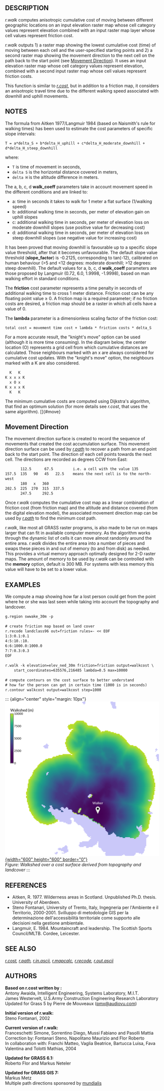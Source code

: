 ## DESCRIPTION

*r.walk* computes anisotropic cumulative cost of moving between
different geographic locations on an input elevation raster map whose
cell category values represent elevation combined with an input raster
map layer whose cell values represent friction cost.

*r.walk* outputs 1) a raster map showing the lowest cumulative cost
(time) of moving between each cell and the user-specified starting
points and 2) a second raster map showing the movement direction to the
next cell on the path back to the start point (see [Movement
Direction](#move)). It uses an input elevation raster map whose cell
category values represent elevation, combined with a second input raster
map whose cell values represent friction costs.

This function is similar to *[r.cost](r.cost.html)*, but in addition to
a friction map, it considers an anisotropic travel time due to the
different walking speed associated with downhill and uphill movements.

## NOTES

The formula from Aitken 1977/Langmuir 1984 (based on Naismith\'s rule
for walking times) has been used to estimate the cost parameters of
specific slope intervals:

```
T = a*delta_S + b*delta_H_uphill + c*delta_H_moderate_downhill + d*delta_H_steep_downhill
```

where:

-   `T` is time of movement in seconds,
-   `delta S` is the horizontal distance covered in meters,
-   `delta H` is the altitude difference in meters.

The a, b, c, d **walk_coeff** parameters take in account movement speed
in the different conditions and are linked to:

-   a: time in seconds it takes to walk for 1 meter a flat surface
    (1/walking speed)
-   b: additional walking time in seconds, per meter of elevation gain
    on uphill slopes
-   c: additional walking time in seconds, per meter of elevation loss
    on moderate downhill slopes (use positive value for decreasing cost)
-   d: additional walking time in seconds, per meter of elevation loss
    on steep downhill slopes (use negative value for increasing cost)

It has been proved that moving downhill is favourable up to a specific
slope value threshold, after that it becomes unfavourable. The default
slope value threshold (**slope_factor**) is -0.2125, corresponding to
tan(-12), calibrated on human behaviour (\>5 and \<12 degrees: moderate
downhill; \>12 degrees: steep downhill). The default values for a, b, c,
d **walk_coeff** parameters are those proposed by Langmuir (0.72, 6.0,
1.9998, -1.9998), based on man walking effort in standard conditions.

The **friction** cost parameter represents a time penalty in seconds of
additional walking time to cross 1 meter distance. Friction cost can be
any floating point value ≥ 0. A friction map is a required parameter; if
no friction costs are desired, a friction map should be a raster in
which all cells have a value of 0.

The **lambda** parameter is a dimensionless scaling factor of the
friction cost:

```
total cost = movement time cost + lambda * friction costs * delta_S
```

For a more accurate result, the \"knight\'s move\" option can be used
(although it is more time consuming). In the diagram below, the center
location (O) represents a grid cell from which cumulative distances are
calculated. Those neighbours marked with an x are always considered for
cumulative cost updates. With the \"knight\'s move\" option, the
neighbours marked with a K are also considered.

```
  K   K
K x x x K
  x O x
K x x x K
  K   K
```

The minimum cumulative costs are computed using Dijkstra\'s algorithm,
that find an optimum solution (for more details see *r.cost*, that uses
the same algorithm). []{#move}

## Movement Direction

The movement direction surface is created to record the sequence of
movements that created the cost accumulation surface. This movement
direction surface can be used by *[r.path](r.path.html)* to recover a
path from an end point back to the start point. The direction of each
cell points towards the next cell. The directions are recorded as
degrees CCW from East:

```
       112.5      67.5         i.e. a cell with the value 135
157.5  135   90   45   22.5    means the next cell is to the north-west
       180   x   360
202.5  225  270  315  337.5
       247.5     292.5
```

Once *r.walk* computes the cumulative cost map as a linear combination
of friction cost (from friction map) and the altitude and distance
covered (from the digital elevation model), the associated movement
direction map can be used by *[r.path](r.path.html)* to find the minimum
cost path.

*r.walk*, like most all GRASS raster programs, is also made to be run on
maps larger that can fit in available computer memory. As the algorithm
works through the dynamic list of cells it can move almost randomly
around the entire area. *r.walk* divides the entire area into a number
of pieces and swaps these pieces in and out of memory (to and from disk)
as needed. This provides a virtual memory approach optimally designed
for 2-D raster maps. The amount of memory to be used by *r.walk* can be
controlled with the **memory** option, default is 300 MB. For systems
with less memory this value will have to be set to a lower value.

## EXAMPLES

We compute a map showing how far a lost person could get from the point
where he or she was last seen while taking into account the topography
and landcover.

```
g.region swwake_30m -p

# create friction map based on land cover
r.recode landclass96 out=friction rules=- << EOF
1:3:0.1:0.1
4:5:10.:10.
6:6:1000.0:1000.0
7:7:0.3:0.3
EOF

r.walk -k elevation=elev_ned_30m friction=friction output=walkcost \
    start_coordinates=635576,216485 lambda=0.5 max=10000

# compute contours on the cost surface to better understand
# how far the person can get in certain time (1000 is in seconds)
r.contour walkcost output=walkcost step=1000
```

::: {align="center" style="margin: 10px"}
[![r.walk example](r_walk.png){width="600" height="600"
border="0"}](r_walk.png)\
*Figure: Walkshed over a cost surface derived from topography and
landcover*
:::

## REFERENCES

-   Aitken, R. 1977. Wilderness areas in Scotland. Unpublished Ph.D.
    thesis. University of Aberdeen.
-   Steno Fontanari, University of Trento, Italy, Ingegneria per
    l\'Ambiente e il Territorio, 2000-2001. Svilluppo di metodologie GIS
    per la determinazione dell\'accessibilità territoriale come supporto
    alle decisioni nella gestione ambientale.
-   Langmuir, E. 1984. Mountaincraft and leadership. The Scottish Sports
    Council/MLTB. Cordee, Leicester.

## SEE ALSO

*[r.cost](r.cost.html), [r.path](r.path.html),
[r.in.ascii](r.in.ascii.html), [r.mapcalc](r.mapcalc.html),
[r.recode](r.recode.html), [r.out.ascii](r.out.ascii.html)*

## AUTHORS

**Based on r.cost written by :**\
Antony Awaida, Intelligent Engineering, Systems Laboratory, M.I.T.\
James Westervelt, U.S.Army Construction Engineering Research Laboratory\
Updated for Grass 5 by Pierre de Mouveaux (pmx@audiovu.com)

**Initial version of r.walk:**\
Steno Fontanari, 2002

**Current version of r.walk:**\
Franceschetti Simone, Sorrentino Diego, Mussi Fabiano and Pasolli
Mattia\
Correction by: Fontanari Steno, Napolitano Maurizio and Flor Roberto\
In collaboration with: Franchi Matteo, Vaglia Beatrice, Bartucca Luisa,
Fava Valentina and Tolotti Mathias, 2004

**Updated for GRASS 6.1:**\
Roberto Flor and Markus Neteler

**Updated for GRASS GIS 7:**\
Markus Metz\
Multiple path directions sponsored by
[mundialis](https://www.mundialis.de)
